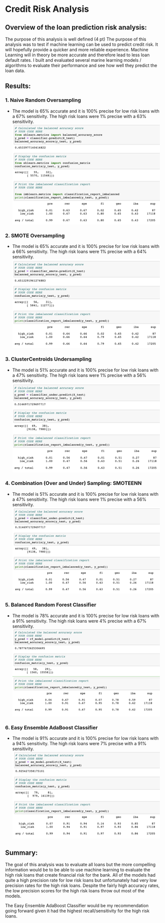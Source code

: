 # Credit Risk Analysis

## Overview of the loan prediction risk analysis:

The purpose of this analysis is well defined (4 pt)
The purpose of this analysis was to test if machine learning can be used to predict credit risk. It will hopefully provide a quicker and more reliable experience. Machine Learning will in theory be more accurate and therefore lead to less loan default rates. I built and evaluated several marine learning models / algorithms to evaluate their performance and see how well they predict the loan data. 


## Results:


### 1. Naive Random Oversampling
- The model is 65% accurate and it is 100% precise for low risk loans with a 67% sensitivity. The high risk loans were 1% precise with a 63% sensitivity.
![image 1](https://github.com/chloebellehooton/Credit_Risk_Analysis/blob/main/images/naive_random_oversampling.png)

### 2. SMOTE Oversampling
- The model is 65% accurate and it is 100% precise for low risk loans with a 66% sensitivity. The high risk loans were 1% precise with a 64% sensitivity.
![image ](https://github.com/chloebellehooton/Credit_Risk_Analysis/blob/main/images/SMOTE_oversampling.png)

### 3. ClusterCentroids Undersampling
- The model is 51% accurate and it is 100% precise for low risk loans with a 47% sensitivity. The high risk loans were 1% precise with a 56% sensitivity.
![image ](https://github.com/chloebellehooton/Credit_Risk_Analysis/blob/main/images/undersampling.png)

### 4. Combination (Over and Under) Sampling: SMOTEENN
- The model is 51% accurate and it is 100% precise for low risk loans with a 47% sensitivity. The high risk loans were 1% precise with a 56% sensitivity.
![image ](https://github.com/chloebellehooton/Credit_Risk_Analysis/blob/main/images/SMOTEENN.png)

### 5. Balanced Random Forest Classifier
- The model is 78% accurate and it is 100% precise for low risk loans with a 91% sensitivity. The high risk loans were 4% precise with a 67% sensitivity.
![image ](https://github.com/chloebellehooton/Credit_Risk_Analysis/blob/main/images/balanced_random_forest_classifier.png)

### 6. Easy Ensemble AdaBoost Classifier
- The model is 91% accurate and it is 100% precise for low risk loans with a 94% sensitivity. The high risk loans were 7% precise with a 91% sensitivity.
![image ](https://github.com/chloebellehooton/Credit_Risk_Analysis/blob/main/images/Easy_Ensemble_AdaBoost_Classifier.png)




## Summary:

The goal of this analysis was to evaluate all loans but the more compelling information would be to be able to use machine learning to evaluate the high risk loans that create financial risk for the bank. All of the models had quite a high precision rate for low risk loans but unfortunately had very low precision rates for the high risk loans. Despite the fairly high accuracy rates, the low precision scores for the high risk loans throw out most of the models. 

The Easy Ensemble AdaBoost Classifier would be my recommendation going forward given it had the highest recall/sensitivity for the high risk loans. 

